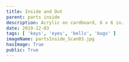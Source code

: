 ```yaml
---
title: Inside and Out
parent: parts inside
description: Acrylic on cardboard, 6 x 6 in.
date: 2019-12-03
tags: [ 'keys', 'eyes', 'bells', 'bugs' ]
imageName: partsInside_Scan03.jpg
hasImage: True
public: True
---
```

